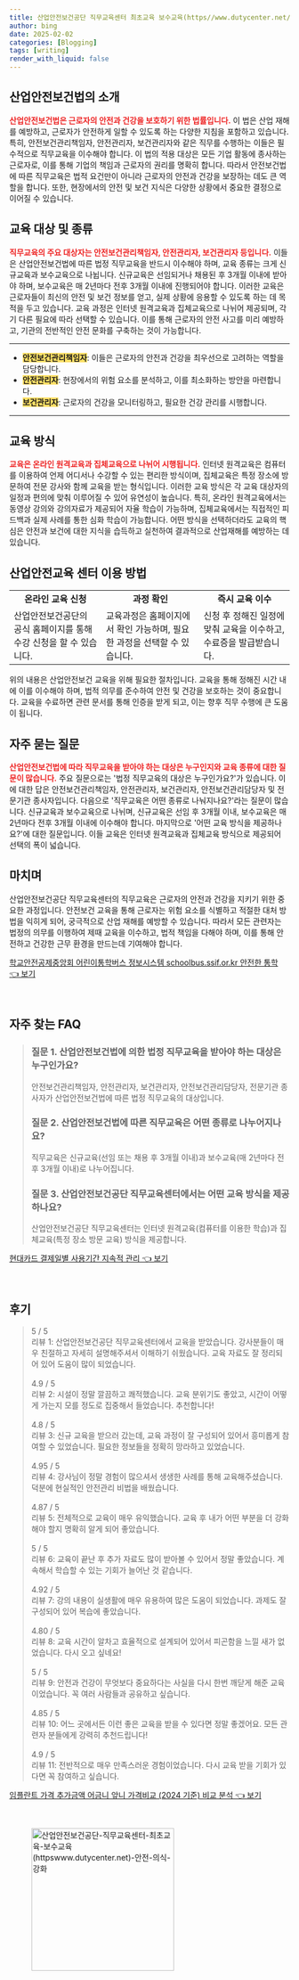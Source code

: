 ```yaml
---
title: 산업안전보건공단 직무교육센터 최초교육 보수교육(https//www.dutycenter.net/) 안전 의식 강화
author: bing
date: 2025-02-02
categories: [Blogging]
tags: [writing]
render_with_liquid: false
---
```



<h2 id='산업안전보건법소개'>산업안전보건법의 소개</h2>

<p><b><span style="color: #ee2323;">산업안전보건법은 근로자의 안전과 건강을 보호하기 위한 법률입니다.</span></b> 이 법은 산업 재해를 예방하고, 근로자가 안전하게 일할 수 있도록 하는 다양한 지침을 포함하고 있습니다. 특히, 안전보건관리책임자, 안전관리자, 보건관리자와 같은 직무를 수행하는 이들은 필수적으로 직무교육을 이수해야 합니다. 이 법의 적용 대상은 모든 기업 활동에 종사하는 근로자로, 이를 통해 기업의 책임과 근로자의 권리를 명확히 합니다. 따라서 안전보건법에 따른 직무교육은 법적 요건만이 아니라 근로자의 안전과 건강을 보장하는 데도 큰 역할을 합니다. 또한, 현장에서의 안전 및 보건 지식은 다양한 상황에서 중요한 결정으로 이어질 수 있습니다.</p>

<h2 id='교육대상'>교육 대상 및 종류</h2>

<p><b><span style="color: #ee2323;">직무교육의 주요 대상자는 안전보건관리책임자, 안전관리자, 보건관리자 등입니다.</span></b> 이들은 산업안전보건법에 따른 법정 직무교육을 반드시 이수해야 하며, 교육 종류는 크게 신규교육과 보수교육으로 나뉩니다. 신규교육은 선임되거나 채용된 후 3개월 이내에 받아야 하며, 보수교육은 매 2년마다 전후 3개월 이내에 진행되어야 합니다. 이러한 교육은 근로자들이 최신의 안전 및 보건 정보를 얻고, 실제 상황에 응용할 수 있도록 하는 데 목적을 두고 있습니다. 교육 과정은 인터넷 원격교육과 집체교육으로 나뉘어 제공되며, 각기 다른 필요에 따라 선택할 수 있습니다. 이를 통해 근로자의 안전 사고를 미리 예방하고, 기관의 전반적인 안전 문화를 구축하는 것이 가능합니다.</p>

<hr />

<ul>
    <li><b><span style="background-color: #ffe066;">안전보건관리책임자</span></b>: 이들은 근로자의 안전과 건강을 최우선으로 고려하는 역할을 담당합니다.</li>
    <li><b><span style="background-color: #ffe066;">안전관리자</span></b>: 현장에서의 위험 요소를 분석하고, 이를 최소화하는 방안을 마련합니다.</li>
    <li><b><span style="background-color: #ffe066;">보건관리자</span></b>: 근로자의 건강을 모니터링하고, 필요한 건강 관리를 시행합니다.</li>
</ul>

<hr />

<h2 id='교육방식'>교육 방식</h2>

<p><b><span style="color: #ee2323;">교육은 온라인 원격교육과 집체교육으로 나뉘어 시행됩니다.</span></b> 인터넷 원격교육은 컴퓨터를 이용하여 언제 어디서나 수강할 수 있는 편리한 방식이며, 집체교육은 특정 장소에 방문하여 전문 강사와 함께 교육을 받는 형식입니다. 이러한 교육 방식은 각 교육 대상자의 일정과 편의에 맞춰 이루어질 수 있어 유연성이 높습니다. 특히, 온라인 원격교육에서는 동영상 강의와 강의자료가 제공되어 자율 학습이 가능하며, 집체교육에서는 직접적인 피드백과 실제 사례를 통한 심화 학습이 가능합니다. 어떤 방식을 선택하더라도 교육의 핵심은 안전과 보건에 대한 지식을 습득하고 실천하여 결과적으로 산업재해를 예방하는 데 있습니다.</p>

<h2 id='산업안전교육센터'>산업안전교육 센터 이용 방법</h2>

<table>
    <tr>
        <td style="text-align: center; height: 17px;"><b>온라인 교육 신청</b></td>
        <td style="text-align: center; height: 17px;"><b>과정 확인</b></td>
        <td style="text-align: center; height: 17px;"><b>즉시 교육 이수</b></td>
    </tr>
    <tr>
        <td>산업안전보건공단의 공식 홈페이지를 통해 수강 신청을 할 수 있습니다.</td>
        <td>교육과정은 홈페이지에서 확인 가능하며, 필요한 과정을 선택할 수 있습니다.</td>
        <td>신청 후 정해진 일정에 맞춰 교육을 이수하고, 수료증을 발급받습니다.</td>
    </tr>
</table>

<p>위의 내용은 산업안전보건 교육을 위해 필요한 절차입니다. 교육을 통해 정해진 시간 내에 이를 이수해야 하며, 법적 의무를 준수하여 안전 및 건강을 보호하는 것이 중요합니다. 교육을 수료하면 관련 문서를 통해 인증을 받게 되고, 이는 향후 직무 수행에 큰 도움이 됩니다.</p>

<h2 id='자주묻는질문'>자주 묻는 질문</h2>

<p><b><span style="color: #ee2323;">산업안전보건법에 따라 직무교육을 받아야 하는 대상은 누구인지와 교육 종류에 대한 질문이 많습니다.</span></b> 주요 질문으로는 '법정 직무교육의 대상은 누구인가요?'가 있습니다. 이에 대한 답은 안전보건관리책임자, 안전관리자, 보건관리자, 안전보건관리담당자 및 전문기관 종사자입니다. 다음으로 '직무교육은 어떤 종류로 나눠지나요?'라는 질문이 많습니다. 신규교육과 보수교육으로 나뉘며, 신규교육은 선임 후 3개월 이내, 보수교육은 매 2년마다 전후 3개월 이내에 이수해야 합니다. 마지막으로 '어떤 교육 방식을 제공하나요?'에 대한 질문입니다. 이들 교육은 인터넷 원격교육과 집체교육 방식으로 제공되어 선택의 폭이 넓습니다.</p>

<h2 id='마치며'>마치며</h2>

<p>산업안전보건공단 직무교육센터의 직무교육은 근로자의 안전과 건강을 지키기 위한 중요한 과정입니다. 안전보건 교육을 통해 근로자는 위험 요소를 식별하고 적절한 대처 방법을 익히게 되어, 궁극적으로 산업 재해를 예방할 수 있습니다. 따라서 모든 관련자는 법정의 의무를 이행하여 제때 교육을 이수하고, 법적 책임을 다해야 하며, 이를 통해 안전하고 건강한 근무 환경을 만드는데 기여해야 합니다.</p>


<p><a class="click-button" title="학교안전공제중앙회 어린이통학버스 정보시스템 schoolbus.ssif.or.kr 안전한 통학" href="https://24nara.github.io/posts/%ED%95%99%EA%B5%90%EC%95%88%EC%A0%84%EA%B3%B5%EC%A0%9C%EC%A4%91%EC%95%99%ED%9A%8C-%EC%96%B4%EB%A6%B0%EC%9D%B4%ED%86%B5%ED%95%99%EB%B2%84%EC%8A%A4-%EC%A0%95%EB%B3%B4%EC%8B%9C%EC%8A%A4%ED%85%9C-schoolbus.ssif.or.kr-%EC%95%88%EC%A0%84%ED%95%9C-%ED%86%B5%ED%95%99/" rel="dofollow">학교안전공제중앙회 어린이통학버스 정보시스템 schoolbus.ssif.or.kr 안전한 통학 👈 보기</a></p><br>
<h2 id='자주_찾는_FAQ'>자주 찾는 FAQ</h2>
<div itemscope="" itemtype="https://schema.org/FAQPage"> 
<blockquote> 
<div itemscope="" itemprop="mainEntity" itemtype="https://schema.org/Question"> 
<h3 itemprop="name">질문 1. 산업안전보건법에 의한 법정 직무교육을 받아야 하는 대상은 누구인가요?</h3> 
<div itemscope="" itemprop="acceptedAnswer" itemtype="https://schema.org/Answer"> 
<span itemprop="text"> 
<p>안전보건관리책임자, 안전관리자, 보건관리자, 안전보건관리담당자, 전문기관 종사자가 산업안전보건법에 따른 법정 직무교육의 대상입니다.</p> 
</span> 
</div> 
</div> 
<div itemscope="" itemprop="mainEntity" itemtype="https://schema.org/Question"> 
<h3 itemprop="name">질문 2. 산업안전보건법에 따른 직무교육은 어떤 종류로 나누어지나요?</h3> 
<div itemscope="" itemprop="acceptedAnswer" itemtype="https://schema.org/Answer"> 
<span itemprop="text"> 
<p>직무교육은 신규교육(선임 또는 채용 후 3개월 이내)과 보수교육(매 2년마다 전후 3개월 이내)로 나누어집니다.</p> 
</span> 
</div> 
</div> 
<div itemscope="" itemprop="mainEntity" itemtype="https://schema.org/Question"> 
<h3 itemprop="name">질문 3. 산업안전보건공단 직무교육센터에서는 어떤 교육 방식을 제공하나요?</h3> 
<div itemscope="" itemprop="acceptedAnswer" itemtype="https://schema.org/Answer"> 
<span itemprop="text"> 
<p>산업안전보건공단 직무교육센터는 인터넷 원격교육(컴퓨터를 이용한 학습)과 집체교육(특정 장소 방문 교육) 방식을 제공합니다.</p> 
</span> 
</div> 
</div> 
</blockquote> 
</div>
<p><a class="click-button" title="현대카드 결제일별 사용기간 지속적 관리" href="https://24nara.github.io/posts/%ED%98%84%EB%8C%80%EC%B9%B4%EB%93%9C-%EA%B2%B0%EC%A0%9C%EC%9D%BC%EB%B3%84-%EC%82%AC%EC%9A%A9%EA%B8%B0%EA%B0%84-%EC%A7%80%EC%86%8D%EC%A0%81-%EA%B4%80%EB%A6%AC/" rel="dofollow">현대카드 결제일별 사용기간 지속적 관리 👈 보기</a></p><br>
<h2 id='후기'>후기</h2>
<div itemscope itemtype="https://schema.org/Product">
  <blockquote>
  <div itemprop="review" itemscope itemtype="https://schema.org/Review">
      <div itemprop="reviewRating" itemscope itemtype="https://schema.org/Rating"> <span itemprop="ratingValue">5</span> / <span itemprop="bestRating">5</span> </div>
      <span itemprop="reviewBody">리뷰 1: 산업안전보건공단 직무교육센터에서 교육을 받았습니다. 강사분들이 매우 친절하고 자세히 설명해주셔서 이해하기 쉬웠습니다. 교육 자료도 잘 정리되어 있어 도움이 많이 되었습니다.</span>
  </div>
  <br>
  <div itemprop="review" itemscope itemtype="https://schema.org/Review">
      <div itemprop="reviewRating" itemscope itemtype="https://schema.org/Rating"> <span itemprop="ratingValue">4.9</span> / <span itemprop="bestRating">5</span> </div>
      <span itemprop="reviewBody">리뷰 2: 시설이 정말 깔끔하고 쾌적했습니다. 교육 분위기도 좋았고, 시간이 어떻게 가는지 모를 정도로 집중해서 들었습니다. 추천합니다!</span>
  </div>
  <br>
  <div itemprop="review" itemscope itemtype="https://schema.org/Review">
      <div itemprop="reviewRating" itemscope itemtype="https://schema.org/Rating"> <span itemprop="ratingValue">4.8</span> / <span itemprop="bestRating">5</span> </div>
      <span itemprop="reviewBody">리뷰 3: 신규 교육을 받으러 갔는데, 교육 과정이 잘 구성되어 있어서 흥미롭게 참여할 수 있었습니다. 필요한 정보들을 정확히 망라하고 있었습니다.</span>
  </div>
  <br>
  <div itemprop="review" itemscope itemtype="https://schema.org/Review">
      <div itemprop="reviewRating" itemscope itemtype="https://schema.org/Rating"> <span itemprop="ratingValue">4.95</span> / <span itemprop="bestRating">5</span> </div>
      <span itemprop="reviewBody">리뷰 4: 강사님이 정말 경험이 많으셔서 생생한 사례를 통해 교육해주셨습니다. 덕분에 현실적인 안전관리 비법을 배웠습니다.</span>
  </div>
  <br>
  <div itemprop="review" itemscope itemtype="https://schema.org/Review">
      <div itemprop="reviewRating" itemscope itemtype="https://schema.org/Rating"> <span itemprop="ratingValue">4.87</span> / <span itemprop="bestRating">5</span> </div>
      <span itemprop="reviewBody">리뷰 5: 전체적으로 교육이 매우 유익했습니다. 교육 후 내가 어떤 부분을 더 강화해야 할지 명확히 알게 되어 좋았습니다.</span>
  </div>
  <br>
  <div itemprop="review" itemscope itemtype="https://schema.org/Review">
      <div itemprop="reviewRating" itemscope itemtype="https://schema.org/Rating"> <span itemprop="ratingValue">5</span> / <span itemprop="bestRating">5</span> </div>
      <span itemprop="reviewBody">리뷰 6: 교육이 끝난 후 추가 자료도 많이 받아볼 수 있어서 정말 좋았습니다. 계속해서 학습할 수 있는 기회가 늘어난 것 같습니다.</span>
  </div>
  <br>
  <div itemprop="review" itemscope itemtype="https://schema.org/Review">
      <div itemprop="reviewRating" itemscope itemtype="https://schema.org/Rating"> <span itemprop="ratingValue">4.92</span> / <span itemprop="bestRating">5</span> </div>
      <span itemprop="reviewBody">리뷰 7: 강의 내용이 실생활에 매우 유용하여 많은 도움이 되었습니다. 과제도 잘 구성되어 있어 복습에 좋았습니다.</span>
  </div>
  <br>
  <div itemprop="review" itemscope itemtype="https://schema.org/Review">
      <div itemprop="reviewRating" itemscope itemtype="https://schema.org/Rating"> <span itemprop="ratingValue">4.80</span> / <span itemprop="bestRating">5</span> </div>
      <span itemprop="reviewBody">리뷰 8: 교육 시간이 알차고 효율적으로 설계되어 있어서 피곤함을 느낄 새가 없었습니다. 다시 오고 싶네요!</span>
  </div>
  <br>
  <div itemprop="review" itemscope itemtype="https://schema.org/Review">
      <div itemprop="reviewRating" itemscope itemtype="https://schema.org/Rating"> <span itemprop="ratingValue">5</span> / <span itemprop="bestRating">5</span> </div>
      <span itemprop="reviewBody">리뷰 9: 안전과 건강이 무엇보다 중요하다는 사실을 다시 한번 깨닫게 해준 교육이었습니다. 꼭 여러 사람들과 공유하고 싶습니다.</span>
  </div>
  <br>
  <div itemprop="review" itemscope itemtype="https://schema.org/Review">
      <div itemprop="reviewRating" itemscope itemtype="https://schema.org/Rating"> <span itemprop="ratingValue">4.85</span> / <span itemprop="bestRating">5</span> </div>
      <span itemprop="reviewBody">리뷰 10: 어느 곳에서든 이런 좋은 교육을 받을 수 있다면 정말 좋겠어요. 모든 관련자 분들에게 강력히 추천드립니다!</span>
  </div>
  <br>
  <div itemprop="review" itemscope itemtype="https://schema.org/Review">
      <div itemprop="reviewRating" itemscope itemtype="https://schema.org/Rating"> <span itemprop="ratingValue">4.9</span> / <span itemprop="bestRating">5</span> </div>
      <span itemprop="reviewBody">리뷰 11: 전반적으로 매우 만족스러운 경험이었습니다. 다시 교육 받을 기회가 있다면 꼭 참여하고 싶습니다.</span>
  </div>
  </blockquote>
</div>
<p><a class="click-button" title="임플란트 가격 추가금액 어금니 앞니 가격비교 (2024 기준) 비교 분석" href="https://24nara.github.io/posts/%EC%9E%84%ED%94%8C%EB%9E%80%ED%8A%B8-%EA%B0%80%EA%B2%A9-%EC%B6%94%EA%B0%80%EA%B8%88%EC%95%A1-%EC%96%B4%EA%B8%88%EB%8B%88-%EC%95%9E%EB%8B%88-%EA%B0%80%EA%B2%A9%EB%B9%84%EA%B5%90-(2024-%EA%B8%B0%EC%A4%80)-%EB%B9%84%EA%B5%90-%EB%B6%84%EC%84%9D/" rel="dofollow">임플란트 가격 추가금액 어금니 앞니 가격비교 (2024 기준) 비교 분석 👈 보기</a></p><br>
<figure class="image"><img src="https://24nara.github.io/assets/img/thumbnail/산업안전보건공단-직무교육센터-최초교육-보수교육(httpswww.dutycenter.net)-안전-의식-강화.webp" alt="산업안전보건공단-직무교육센터-최초교육-보수교육(httpswww.dutycenter.net)-안전-의식-강화" width="256" height="256"></figure>